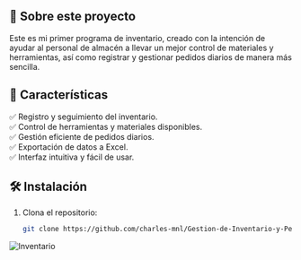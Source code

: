 ## 🚀 Sobre este proyecto  
Este es mi primer programa de inventario, creado con la intención de ayudar al personal de almacén a llevar un mejor control de materiales y herramientas, así como registrar y gestionar pedidos diarios de manera más sencilla.  

## 🔹 Características  
✅ Registro y seguimiento del inventario.  
✅ Control de herramientas y materiales disponibles.  
✅ Gestión eficiente de pedidos diarios.  
✅ Exportación de datos a Excel.  
✅ Interfaz intuitiva y fácil de usar.  

## 🛠 Instalación  
1. Clona el repositorio:  
   ```sh
   git clone https://github.com/charles-mnl/Gestion-de-Inventario-y-Pedidos-para-Almacen
![Inventario](programa.png)
